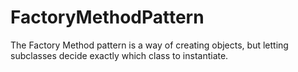 # FactoryMethodPattern
The Factory Method pattern is a way of creating objects, but letting subclasses
decide exactly which class to instantiate.
